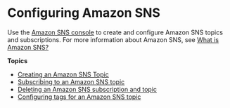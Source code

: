 # Configuring Amazon SNS<a name="sns-configuring"></a>

Use the [Amazon SNS console](https://console.aws.amazon.com/sns/v3/home) to create and configure Amazon SNS topics and subscriptions\. For more information about Amazon SNS, see [What is Amazon SNS?](welcome.md)

**Topics**
+ [Creating an Amazon SNS Topic](sns-create-topic.md)
+ [Subscribing to an Amazon SNS topic](sns-create-subscribe-endpoint-to-topic.md)
+ [Deleting an Amazon SNS subscription and topic](sns-delete-subscription-topic.md)
+ [Configuring tags for an Amazon SNS topic](sns-tags.md)